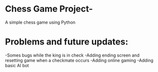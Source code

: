 # Chess Game Project-
A simple chess game using Python

# Problems and future updates:
-Somes bugs while the king is in check 
-Adding ending screen and resetting game when a checkmate occurs
-Adding online gaming 
-Adding basic AI bot

